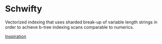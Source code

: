 # Schwifty

Vectorized indexing that uses sharded break-up of variable length strings in order to
achieve b-tree indexing scans comparable to numerics.

[Inspiration](https://www.youtube.com/watch?v=4ctK1aoWuqY)
